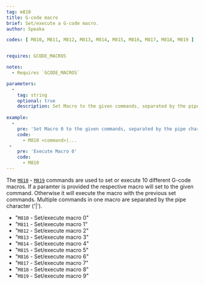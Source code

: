 ```yaml
---
tag: m810
title: G-code macro
brief: Set/execute a G-code macro.
author: Speaka

codes: [ M810, M811, M812, M813, M814, M815, M816, M817, M818, M819 ]


requires: GCODE_MACROS

notes:
  - Requires `GCODE_MACROS`

parameters:
  -
    tag: string
    optional: true
    description: Set Macro to the given commands, separated by the pipe character.
	
example:
  -
	pre: 'Set Macro 0 to the given commands, separated by the pipe character'
	code: 
	  - M810 <command>|...
 -
	pre: 'Execute Macro 0'
	code:
	  - M810                 
---
```


The [`M810`](/docs/gcode/M810-M819.html) - [`M819`](/docs/gcode/M810-M819.html) commands are used to set or execute 10 different G-code macros. If a paramter is provided the respective macro will set to the given command. Otherwise it will execute the macro with the previous set commands. Multiple commands in one macro are separated by the pipe character ('|').

- "`M810` - Set/execute macro 0"
- "`M811` - Set/execute macro 1"
- "`M812` - Set/execute macro 2"
- "`M813` - Set/execute macro 3"
- "`M814` - Set/execute macro 4"
- "`M815` - Set/execute macro 5"
- "`M816` - Set/execute macro 6"
- "`M817` - Set/execute macro 7"
- "`M818` - Set/execute macro 8"
- "`M819` - Set/execute macro 9"


